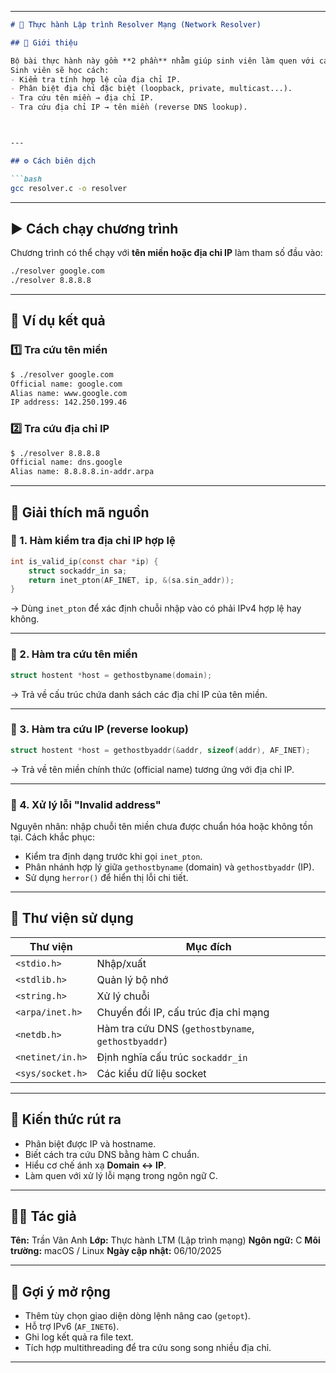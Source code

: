 

---

```markdown
# 🧠 Thực hành Lập trình Resolver Mạng (Network Resolver)

## 👋 Giới thiệu

Bộ bài thực hành này gồm **2 phần** nhằm giúp sinh viên làm quen với các hàm thư viện mạng trong C (socket, `gethostbyname`, `gethostbyaddr`, `inet_ntoa`, `inet_pton`, ...).  
Sinh viên sẽ học cách:
- Kiểm tra tính hợp lệ của địa chỉ IP.
- Phân biệt địa chỉ đặc biệt (loopback, private, multicast...).
- Tra cứu tên miền → địa chỉ IP.
- Tra cứu địa chỉ IP → tên miền (reverse DNS lookup).



---

## ⚙️ Cách biên dịch

```bash
gcc resolver.c -o resolver
````

---

## ▶️ Cách chạy chương trình

Chương trình có thể chạy với **tên miền hoặc địa chỉ IP** làm tham số đầu vào:

```bash
./resolver google.com
./resolver 8.8.8.8
```

---

## 🧪 Ví dụ kết quả

### 1️⃣ Tra cứu tên miền

```bash
$ ./resolver google.com
Official name: google.com
Alias name: www.google.com
IP address: 142.250.199.46
```

### 2️⃣ Tra cứu địa chỉ IP

```bash
$ ./resolver 8.8.8.8
Official name: dns.google
Alias name: 8.8.8.8.in-addr.arpa
```

---

## 🧱 Giải thích mã nguồn

### 🔹 1. Hàm kiểm tra địa chỉ IP hợp lệ

```c
int is_valid_ip(const char *ip) {
    struct sockaddr_in sa;
    return inet_pton(AF_INET, ip, &(sa.sin_addr));
}
```

→ Dùng `inet_pton` để xác định chuỗi nhập vào có phải IPv4 hợp lệ hay không.

---

### 🔹 2. Hàm tra cứu tên miền

```c
struct hostent *host = gethostbyname(domain);
```

→ Trả về cấu trúc chứa danh sách các địa chỉ IP của tên miền.

---

### 🔹 3. Hàm tra cứu IP (reverse lookup)

```c
struct hostent *host = gethostbyaddr(&addr, sizeof(addr), AF_INET);
```

→ Trả về tên miền chính thức (official name) tương ứng với địa chỉ IP.

---

### 🔹 4. Xử lý lỗi "Invalid address"

Nguyên nhân: nhập chuỗi tên miền chưa được chuẩn hóa hoặc không tồn tại.
Cách khắc phục:

* Kiểm tra định dạng trước khi gọi `inet_pton`.
* Phân nhánh hợp lý giữa `gethostbyname` (domain) và `gethostbyaddr` (IP).
* Sử dụng `herror()` để hiển thị lỗi chi tiết.

---

## 🧰 Thư viện sử dụng

| Thư viện         | Mục đích                                           |
| ---------------- | -------------------------------------------------- |
| `<stdio.h>`      | Nhập/xuất                                          |
| `<stdlib.h>`     | Quản lý bộ nhớ                                     |
| `<string.h>`     | Xử lý chuỗi                                        |
| `<arpa/inet.h>`  | Chuyển đổi IP, cấu trúc địa chỉ mạng               |
| `<netdb.h>`      | Hàm tra cứu DNS (`gethostbyname`, `gethostbyaddr`) |
| `<netinet/in.h>` | Định nghĩa cấu trúc `sockaddr_in`                  |
| `<sys/socket.h>` | Các kiểu dữ liệu socket                            |

---

## 🧠 Kiến thức rút ra

* Phân biệt được IP và hostname.
* Biết cách tra cứu DNS bằng hàm C chuẩn.
* Hiểu cơ chế ánh xạ **Domain ↔ IP**.
* Làm quen với xử lý lỗi mạng trong ngôn ngữ C.

---

## 👨‍💻 Tác giả

**Tên:** Trần Vân Anh
**Lớp:** Thực hành LTM (Lập trình mạng)
**Ngôn ngữ:** C
**Môi trường:** macOS / Linux
**Ngày cập nhật:** 06/10/2025

---

## 📘 Gợi ý mở rộng

* Thêm tùy chọn giao diện dòng lệnh nâng cao (`getopt`).
* Hỗ trợ IPv6 (`AF_INET6`).
* Ghi log kết quả ra file text.
* Tích hợp multithreading để tra cứu song song nhiều địa chỉ.


---


